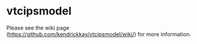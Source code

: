 # vtcipsmodel

Please see the wiki page (https://github.com/kendrickkay/vtcipsmodel/wiki/) for more information.
